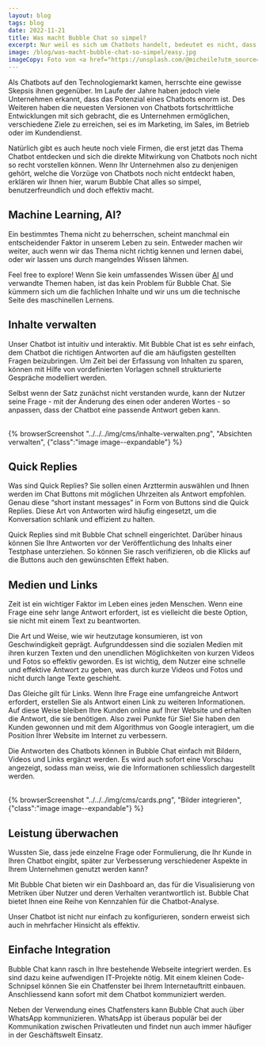 ```yaml
---
layout: blog
tags: blog
date: 2022-11-21
title: Was macht Bubble Chat so simpel?
excerpt: Nur weil es sich um Chatbots handelt, bedeutet es nicht, dass es kompliziert sein muss. Wir erklären hier, warum Bubble Chat so simpel und benutzerfreundlich ist.
image: /blog/was-macht-bubble-chat-so-simpel/easy.jpg
imageCopy: Foto von <a href="https://unsplash.com/@micheile?utm_source=unsplash&utm_medium=referral&utm_content=creditCopyText">micheile dot com</a> auf <a href="https://unsplash.com/de/fotos/diEDq3HPpBc?utm_source=unsplash&utm_medium=referral&utm_content=creditCopyText">Unsplash</a>
---
```


Als Chatbots auf den Technologiemarkt kamen, herrschte eine gewisse Skepsis ihnen gegenüber. Im Laufe der Jahre haben jedoch viele Unternehmen erkannt, dass das Potenzial eines Chatbots enorm ist. Des Weiteren haben die neuesten Versionen von Chatbots fortschrittliche Entwicklungen mit sich gebracht, die es Unternehmen ermöglichen, verschiedene Ziele zu erreichen, sei es im Marketing, im Sales, im Betrieb oder im Kundendienst.

Natürlich gibt es auch heute noch viele Firmen, die erst jetzt das Thema Chatbot entdecken und sich die direkte Mitwirkung von Chatbots noch nicht so recht vorstellen können. Wenn Ihr Unternehmen also zu denjenigen gehört, welche die Vorzüge von Chatbots noch nicht entdeckt haben, erklären wir Ihnen hier, warum Bubble Chat alles so simpel, benutzerfreundlich und doch effektiv macht.

## Machine Learning, AI?

Ein bestimmtes Thema nicht zu beherrschen, scheint manchmal ein entscheidender Faktor in unserem Leben zu sein. Entweder machen wir weiter, auch wenn wir das Thema nicht richtig kennen und lernen dabei, oder wir lassen uns durch mangelndes Wissen lähmen.

Feel free to explore! Wenn Sie kein umfassendes Wissen über <a href="https://de.wikipedia.org/wiki/K%C3%BCnstliche_Intelligenz" target="_blank">AI</a> und verwandte Themen haben, ist das kein Problem für Bubble Chat. Sie kümmern sich um die fachlichen Inhalte und wir uns um die technische Seite des maschinellen Lernens. 

## Inhalte verwalten

Unser Chatbot ist intuitiv und interaktiv. Mit Bubble Chat ist es sehr einfach, dem Chatbot die richtigen Antworten auf die am häufigsten gestellten Fragen beizubringen. Um Zeit bei der Erfassung von Inhalten zu sparen, können mit Hilfe von vordefinierten Vorlagen schnell strukturierte Gespräche modelliert werden.

Selbst wenn der Satz zunächst nicht verstanden wurde, kann der Nutzer seine Frage - mit der Änderung des einen oder anderen Wortes - so anpassen, dass der Chatbot eine passende Antwort geben kann.

<br>
{% browserScreenshot "../../../img/cms/inhalte-verwalten.png", "Absichten verwalten", {"class":"image image--expandable"} %}


## Quick Replies

Was sind Quick Replies? Sie sollen einen Arzttermin auswählen und Ihnen werden im Chat Buttons mit möglichen Uhrzeiten als Antwort empfohlen. Genau diese “short instant messages” in Form von Buttons sind die Quick Replies. Diese Art von Antworten wird häufig eingesetzt, um die Konversation schlank und effizient zu halten.  

Quick Replies sind mit Bubble Chat schnell eingerichtet. Darüber hinaus können Sie Ihre Antworten vor der Veröffentlichung des Inhalts einer Testphase unterziehen. So können Sie rasch verifizieren, ob die Klicks auf die Buttons auch den gewünschten Effekt haben.


## Medien und Links

Zeit ist ein wichtiger Faktor im Leben eines jeden Menschen. Wenn eine Frage eine sehr lange Antwort erfordert, ist es vielleicht die beste Option, sie nicht mit einem Text zu beantworten.

Die Art und Weise, wie wir heutzutage konsumieren, ist von Geschwindigkeit geprägt. Aufgrunddessen sind die sozialen Medien mit ihren kurzen Texten und den unendlichen Möglichkeiten von kurzen Videos und Fotos so effektiv geworden. Es ist wichtig, dem Nutzer eine schnelle und effektive Antwort zu geben, was durch kurze Videos und Fotos und nicht durch lange Texte geschieht.

Das Gleiche gilt für Links. Wenn Ihre Frage eine umfangreiche Antwort erfordert, erstellen Sie als Antwort einen Link zu weiteren Informationen. Auf diese Weise bleiben Ihre Kunden online auf Ihrer Website und erhalten die Antwort, die sie benötigen. Also zwei Punkte für Sie! Sie haben den Kunden gewonnen und mit dem Algorithmus von Google interagiert, um die Position Ihrer Website im Internet zu verbessern.

Die Antworten des Chatbots können in Bubble Chat einfach mit Bildern, Videos und Links ergänzt werden. Es wird auch sofort eine Vorschau angezeigt, sodass man weiss, wie die Informationen schliesslich dargestellt werden.

<br>
{% browserScreenshot "../../../img/cms/cards.png", "Bilder integrieren", {"class":"image image--expandable"} %}


## Leistung überwachen

Wussten Sie, dass jede einzelne Frage oder Formulierung, die Ihr Kunde in Ihren Chatbot eingibt, später zur Verbesserung verschiedener Aspekte in Ihrem Unternehmen genutzt werden kann?

Mit Bubble Chat bieten wir ein Dashboard an, das für die Visualisierung von Metriken über Nutzer und deren Verhalten verantwortlich ist. Bubble Chat bietet Ihnen eine Reihe von Kennzahlen für die Chatbot-Analyse.

Unser Chatbot ist nicht nur einfach zu konfigurieren, sondern erweist sich auch in mehrfacher Hinsicht als effektiv.


## Einfache Integration

Bubble Chat kann rasch in Ihre bestehende Webseite integriert werden. Es sind dazu keine aufwendigen IT-Projekte nötig. Mit einem kleinen Code-Schnipsel können Sie ein Chatfenster bei Ihrem Internetauftritt einbauen. Anschliessend kann sofort mit dem Chatbot kommuniziert werden.

Neben der Verwendung eines Chatfensters kann Bubble Chat auch über WhatsApp kommunizieren. WhatsApp ist überaus populär bei der Kommunikation zwischen Privatleuten und findet nun auch immer häufiger in der Geschäftswelt Einsatz.

